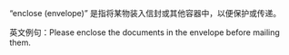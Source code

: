 “enclose (envelope)” 是指将某物装入信封或其他容器中，以便保护或传递。

英文例句：Please enclose the documents in the envelope before mailing them.